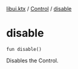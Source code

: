 [libui.ktx](../README.md) / [Control](README.md) / [disable](disable.md)

# disable

`fun disable()`

Disables the Control.
